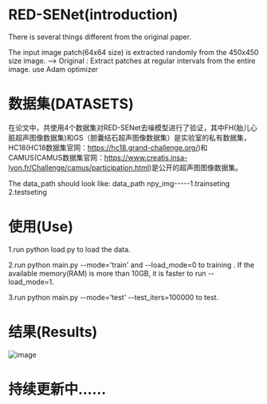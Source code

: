 # RED-SENet(introduction)


There is several things different from the original paper.

The input image patch(64x64 size) is extracted randomly from the 450x450 size image. --> Original : Extract patches at regular intervals from the entire image.
use Adam optimizer

# 数据集(DATASETS)
在论文中，共使用4个数据集对RED-SENet去噪模型进行了验证，其中FH(胎儿心脏超声图像数据集)和GS（胆囊结石超声图像数据集）是实验室的私有数据集，HC18(HC18数据集官网：https://hc18.grand-challenge.org/)和CAMUS(CAMUS数据集官网：https://www.creatis.insa-lyon.fr/Challenge/camus/participation.html)是公开的超声图图像数据集。

The data_path should look like:
data_path
npy_img-----1.trainseting 2.testseting

# 使用(Use)
1.run python load.py to load the data.

2.run python main.py --mode='train' and --load_mode=0 to training . If the available memory(RAM) is more than 10GB, it is faster to run --load_mode=1.

3.run python main.py --mode='test' --test_iters=100000 to test.

# 结果(Results)
![image](https://user-images.githubusercontent.com/52170165/115249068-d786db00-a15a-11eb-9e78-ae10659c396d.png)
# 持续更新中……
